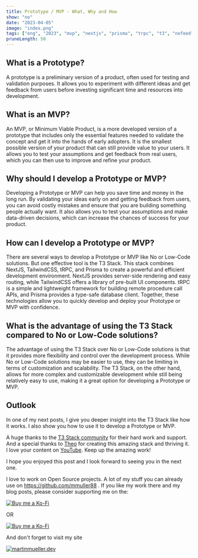 ```yaml
---
title: Prototype / MVP - What, Why and How
show: "no"
date: "2023-04-05"
image: "index.png"  
tags: ["eng", "2023", "mvp", "nextjs", "prisma", "trpc", "t3", "nofeed"]
pruneLength: 50
---
```


## What is a Prototype?

A prototype is a preliminary version of a product, often used for testing and validation purposes. It allows you to experiment with different ideas and get feedback from users before investing significant time and resources into development.

## What is an MVP?

An MVP, or Minimum Viable Product, is a more developed version of a prototype that includes only the essential features needed to validate the concept and get it into the hands of early adopters. It is the smallest possible version of your product that can still provide value to your users. It allows you to test your assumptions and get feedback from real users, which you can then use to improve and refine your product.

## Why should I develop a Prototype or MVP?

Developing a Prototype or MVP can help you save time and money in the long run. By validating your ideas early on and getting feedback from users, you can avoid costly mistakes and ensure that you are building something people actually want. It also allows you to test your assumptions and make data-driven decisions, which can increase the chances of success for your product.

## How can I develop a Prototype or MVP?

There are several ways to develop a Prototype or MVP like No or Low-Code solutions. But one effective tool is the T3 Stack. This stack combines NextJS, TailwindCSS, tRPC, and Prisma to create a powerful and efficient development environment. NextJS provides server-side rendering and easy routing, while TailwindCSS offers a library of pre-built UI components. tRPC is a simple and lightweight framework for building remote procedure call APIs, and Prisma provides a type-safe database client. Together, these technologies allow you to quickly develop and deploy your Prototype or MVP with confidence.

## What is the advantage of using the T3 Stack compared to No or Low-Code solutions?

The advantage of using the T3 Stack over No or Low-Code solutions is that it provides more flexibility and control over the development process. While No or Low-Code solutions may be easier to use, they can be limiting in terms of customization and scalability. The T3 Stack, on the other hand, allows for more complex and customizable development while still being relatively easy to use, making it a great option for developing a Prototype or MVP.

## Outlook

In one of my next posts, I give you deeper insight into the T3 Stack like how it works. I also show you how to use it to develop a Prototype or MVP.

A huge thanks to the [T3 Stack community](https://create.t3.gg/) for their hard work and support. And a special thanks to [Theo](https://www.youtube.com/@t3dotgg) for creating this amazing stack and thriving it. I love your content on [YouTube](https://www.youtube.com/@t3dotgg). Keep up the amazing work!

I hope you enjoyed this post and I look forward to seeing you in the next one.

I love to work on Open Source projects. A lot of my stuff you can already use on <https://github.com/mmuller88> . If you like my work there and my blog posts, please consider supporting me on the:

[![Buy me a Ko-Fi](https://storage.ko-fi.com/cdn/useruploads/png_d554a01f-60f0-4969-94d1-7b69f3e28c2fcover.jpg?v=69a332f2-b808-4369-8ba3-dae0d1100dd4)](https://ko-fi.com/T6T1BR59W)

OR

[![Buy me a Ko-Fi](https://theastrologypodcast.com/wp-content/uploads/2015/06/become-my-patron-05.jpg)](https://www.patreon.com/bePatron?u=29010217)

And don't forget to visit my site

[![martinmueller.dev](https://martinmueller.dev/static/84caa5292a6d0c37c48ae280d04b5fa6/a7715/joint.jpg)](https://martinmueller.dev/resume)